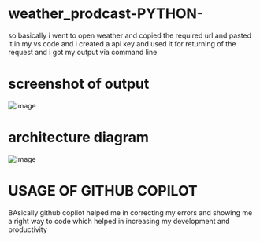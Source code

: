 # weather_prodcast-PYTHON-
so basically i went to open weather and copied the required url and pasted it in my vs code and i created a api key and used it for returning of the request and i got my output via command line
# screenshot of output
![image](https://github.com/ChallaDhruvaTeja/weather_prodcast-PYTHON-/assets/128221870/aa4e524f-f9fb-4274-9b82-477a8479d873)
# architecture diagram
![image](https://github.com/ChallaDhruvaTeja/weather_prodcast-PYTHON-/assets/128221870/662dcc86-534b-4dd6-a049-a25cef9cd715)
# USAGE OF GITHUB COPILOT
BAsically github copilot helped me in correcting my errors and showing me a right way to code which helped in increasing my development and productivity
